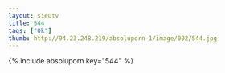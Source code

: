 ```yaml
--- 
layout: sieutv
title: 544
tags: ["0k"]
thumb: http://94.23.248.219/absoluporn-1/image/002/544.jpg
---
```

{% include absoluporn key="544" %} 
